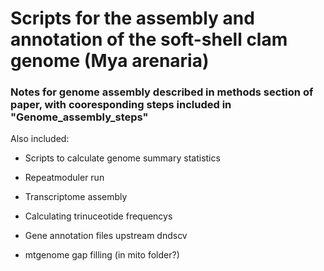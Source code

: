 # Scripts for the assembly and annotation of the soft-shell clam genome (Mya arenaria)

### Notes for genome assembly described in methods section of paper, with cooresponding steps included in "Genome_assembly_steps"

Also included:

* Scripts to calculate genome summary statistics

* Repeatmoduler run

* Transcriptome assembly

* Calculating trinuceotide frequencys

* Gene annotation files upstream dndscv

* mtgenome gap filling (in mito folder?)